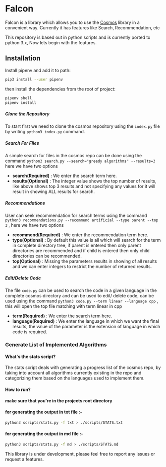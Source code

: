 # Falcon

Falcon is a library which allows you to use the [Cosmos](https://github.com/OpenGenus/cosmos) library in a convenient way. Currently it has features like Search, Recommendation, etc

This repository is based out in python scripts and is currently ported to python 3.x, Now lets begin with the features.

## Installation
Install pipenv and add it to path:  
```bash
pip3 install --user pipenv
```

then install the dependencies from the root of project:  
```bash
pipenv shell
pipenv install
```

##### Clone the Repository
To start first we need to clone the cosmos repository using the ```index.py``` file by writing ```python3 index.py``` command.

##### Search For Files

A simple search for files in the cosmos repo can be done using the command ``` python3 search.py --search="greedy algorithms" --results=3 ``` here we have two options 
- **search(Required)** : We enter the search term here.
- **results(Optional)** : The integer value shows the top number of results, like above shows top 3 results and not specifying any values for it will result in showing ALL results for search.

##### Recommendations

User can seek recommendation for search terms using the command ```python3 recommendations.py --recommend artificial --type parent --top 3``` , here we have two options
- **recommend(Required)** : We enter the recommendation term here.
- **type(Optional)** : By default this value is all which will search for the term in complete directory tree, if parent is entered then only parent directories are recommended and if child is entered then only child directories can be recommended.
- **top(Optional)** : Missing the parameters results in showing of all results and we can enter integers to restrict the number of returned results.

##### Edit/Delete Code
The file ```code.py``` can be used to search the code in a given language in the complete cosmos directory and can be used to edit/ delete code, can be used using the command ``` python3 code.py --term linear --language cpp ``` , this will open the top file matching with term linear in cpp
- **term(Required)** : We enter the search term here.
- **language(Required)** : We enter the language in which we want the final results, the value of the parameter is the extension of language in which code is required.

### Generate List of Implemented Algorithms
#### What's the stats script?
The stats script deals with generating a progress list of the cosmos repo, by taking into account all algorithms currently existing in the repo and categorizing them based on the languages used to implement them.

#### How to run?
**make sure that you're in the projects root directory**

#### for generating the output in txt file :-
```bash
python3 scripts/stats.py -f txt > ./scripts/STATS.txt
```

#### for generating the output in md file :-
```bash
python3 scripts/stats.py -f md > ./scripts/STATS.md
```

This library is under development, please feel free to report any issues or request a features.
